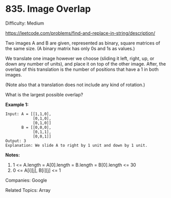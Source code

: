 # 835. Image Overlap

Difficulty: Medium

https://leetcode.com/problems/find-and-replace-in-string/description/


Two images A and B are given, represented as binary, square matrices of the same size.  (A binary matrix has only 0s and 1s as values.)

We translate one image however we choose (sliding it left, right, up, or down any number of units), and place it on top of the other image.  After, the overlap of this translation is the number of positions that have a 1 in both images.

(Note also that a translation does not include any kind of rotation.)

What is the largest possible overlap?

**Example 1:**
```
Input: A = [[1,1,0],
            [0,1,0],
            [0,1,0]]
       B = [[0,0,0],
            [0,1,1],
            [0,0,1]]
Output: 3
Explanation: We slide A to right by 1 unit and down by 1 unit.
```
**Notes:** 

1. 1 <= A.length = A[0].length = B.length = B[0].length <= 30
2. 0 <= A[i][j], B[i][j] <= 1

Companies: Google

Related Topics: Array
